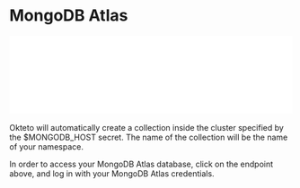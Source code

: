 # MongoDB Atlas

![MongoDB Atlas](https://raw.githubusercontent.com/okteto/voting-app-with-external-resources/main/docs/mongo.png)

Okteto will automatically create a collection inside the cluster specified by the $MONGODB_HOST secret. The name of the collection will be the name of your namespace. 

In order to access your MongoDB Atlas database, click on the endpoint above, and log in with your MongoDB Atlas credentials.